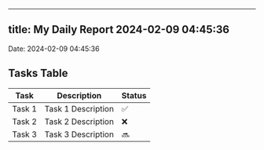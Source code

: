 
---
title: My Daily Report 2024-02-09 04:45:36
---

Date: 2024-02-09 04:45:36

## Tasks Table

| Task | Description | Status |
|------|-------------|--------|
| Task 1 | Task 1 Description | ✅ |
| Task 2 | Task 2 Description | ❌ |
| Task 3 | Task 3 Description | 🔜 |
